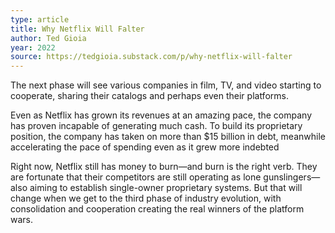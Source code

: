 ```yaml
---
type: article
title: Why Netflix Will Falter
author: Ted Gioia
year: 2022
source: https://tedgioia.substack.com/p/why-netflix-will-falter
---
```


The next phase will see various companies in film, TV, and video starting to cooperate, sharing their catalogs and perhaps even their platforms.

Even as Netflix has grown its revenues at an amazing pace, the company has proven incapable of generating much cash. To build its proprietary position, the company has taken on more than $15 billion in debt, meanwhile accelerating the pace of spending even as it grew more indebted

Right now, Netflix still has money to burn—and burn is the right verb. They are fortunate that their competitors are still operating as lone gunslingers—also aiming to establish single-owner proprietary systems. But that will change when we get to the third phase of industry evolution, with consolidation and cooperation creating the real winners of the platform wars.
